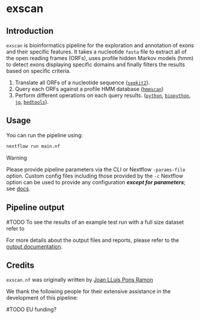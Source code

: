 # exscan

## Introduction

`exscan` is bioinformatics pipeline for the exploration and annotation of exons
and their specific features. It takes a nucleotide `fasta` file to extract all
of the open reading frames (ORFs), uses profile hidden Markov models (hmm) to detect exons displaying specific domains and finally filters the results based on specific criteria.

1. Translate all ORFs of a nucleotide sequence ([`seqkit2`](< https://doi.org/10.1002/imt2.191>)).
2. Query each ORFs against a profile HMM database ([`hmmscan`](<http://hmmer.org/>))
3. Perform different operations on each query results. ([`python`](<https://www.python.org/>), [`biopython`](<https://biopython.org/>), [`jq`](<https://jqlang.github.io/jq/>), [`bedtools`](<https://bedtools.readthedocs.io/en/latest/>)).

## Usage

You can run the pipeline using:

```bash
nextflow run main.nf
```

> [!WARNING]
> Please provide pipeline parameters via the CLI or Nextflow `-params-file` option. Custom config files including those provided by the `-c` Nextflow option can be used to provide any configuration _**except for parameters**_; see [docs](https://nf-co.re/docs/usage/getting_started/configuration#custom-configuration-files).

## Pipeline output

#TODO
To see the results of an example test run with a full size dataset refer to

For more details about the output files and reports, please refer to the
[output documentation](docs/output.md).

## Credits

`exscan.nf` was originally written by [Joan LLuis Pons Ramon](<mail>)

We thank the following people for their extensive assistance in the development of this pipeline:

#TODO
EU funding?

